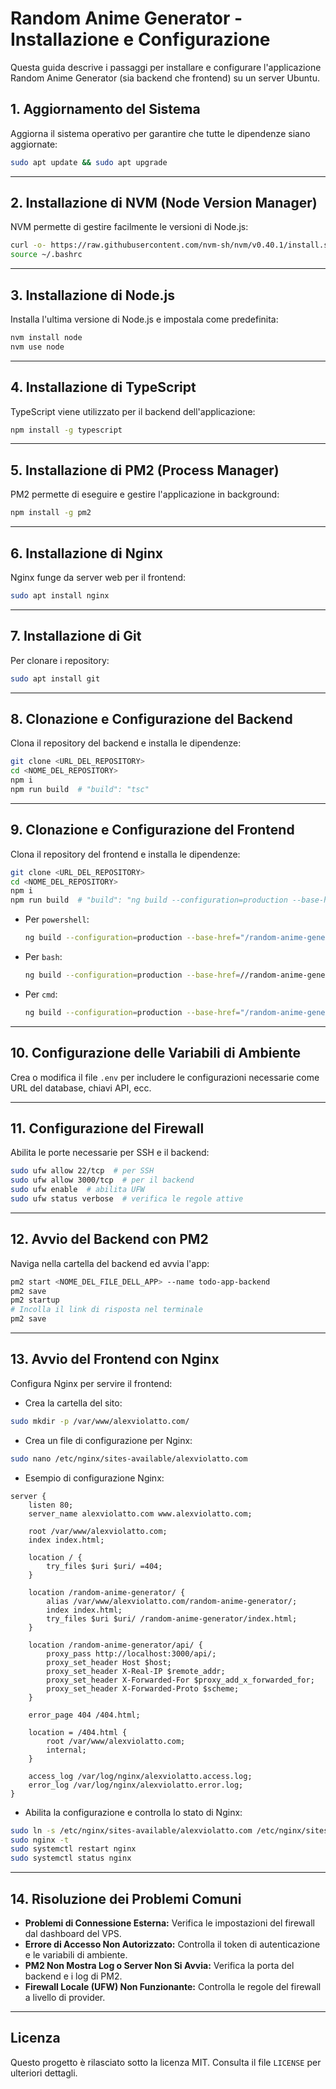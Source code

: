 
# Random Anime Generator - Installazione e Configurazione

Questa guida descrive i passaggi per installare e configurare l'applicazione Random Anime Generator (sia backend che frontend) su un server Ubuntu.

## 1. Aggiornamento del Sistema
Aggiorna il sistema operativo per garantire che tutte le dipendenze siano aggiornate:

```bash
sudo apt update && sudo apt upgrade
```

---

## 2. Installazione di NVM (Node Version Manager)
NVM permette di gestire facilmente le versioni di Node.js:

```bash
curl -o- https://raw.githubusercontent.com/nvm-sh/nvm/v0.40.1/install.sh | bash
source ~/.bashrc
```

---

## 3. Installazione di Node.js
Installa l'ultima versione di Node.js e impostala come predefinita:

```bash
nvm install node
nvm use node
```

---

## 4. Installazione di TypeScript
TypeScript viene utilizzato per il backend dell'applicazione:

```bash
npm install -g typescript
```

---

## 5. Installazione di PM2 (Process Manager)
PM2 permette di eseguire e gestire l'applicazione in background:

```bash
npm install -g pm2
```

---

## 6. Installazione di Nginx
Nginx funge da server web per il frontend:

```bash
sudo apt install nginx
```

---

## 7. Installazione di Git
Per clonare i repository:

```bash
sudo apt install git
```

---

## 8. Clonazione e Configurazione del Backend
Clona il repository del backend e installa le dipendenze:

```bash
git clone <URL_DEL_REPOSITORY>
cd <NOME_DEL_REPOSITORY>
npm i
npm run build  # "build": "tsc"
```

---

## 9. Clonazione e Configurazione del Frontend
Clona il repository del frontend e installa le dipendenze:

```bash
git clone <URL_DEL_REPOSITORY>
cd <NOME_DEL_REPOSITORY>
npm i
npm run build  # "build": "ng build --configuration=production --base-href="/random-anime-generator/"
```

- Per `powershell`: 
  ```bash
  ng build --configuration=production --base-href="/random-anime-generator/"
  ```
- Per `bash`: 
  ```bash
  ng build --configuration=production --base-href=//random-anime-generator/
  ```
- Per `cmd`: 
  ```bash
  ng build --configuration=production --base-href="/random-anime-generator/"
  ```

---

## 10. Configurazione delle Variabili di Ambiente
Crea o modifica il file `.env` per includere le configurazioni necessarie come URL del database, chiavi API, ecc.

---

## 11. Configurazione del Firewall
Abilita le porte necessarie per SSH e il backend:

```bash
sudo ufw allow 22/tcp  # per SSH
sudo ufw allow 3000/tcp  # per il backend
sudo ufw enable  # abilita UFW
sudo ufw status verbose  # verifica le regole attive
```

---

## 12. Avvio del Backend con PM2
Naviga nella cartella del backend ed avvia l'app:

```bash
pm2 start <NOME_DEL_FILE_DELL_APP> --name todo-app-backend
pm2 save
pm2 startup
# Incolla il link di risposta nel terminale
pm2 save
```

---

## 13. Avvio del Frontend con Nginx
Configura Nginx per servire il frontend:

- Crea la cartella del sito:

```bash
sudo mkdir -p /var/www/alexviolatto.com/
```

- Crea un file di configurazione per Nginx:

```bash
sudo nano /etc/nginx/sites-available/alexviolatto.com
```

- Esempio di configurazione Nginx:

```nginx
server {
    listen 80;
    server_name alexviolatto.com www.alexviolatto.com;

    root /var/www/alexviolatto.com;
    index index.html;

    location / {
        try_files $uri $uri/ =404;
    }

    location /random-anime-generator/ {
        alias /var/www/alexviolatto.com/random-anime-generator/;
        index index.html;
        try_files $uri $uri/ /random-anime-generator/index.html;
    }

    location /random-anime-generator/api/ {
        proxy_pass http://localhost:3000/api/;
        proxy_set_header Host $host;
        proxy_set_header X-Real-IP $remote_addr;
        proxy_set_header X-Forwarded-For $proxy_add_x_forwarded_for;
        proxy_set_header X-Forwarded-Proto $scheme;
    }

    error_page 404 /404.html;

    location = /404.html {
        root /var/www/alexviolatto.com;
        internal;
    }

    access_log /var/log/nginx/alexviolatto.access.log;
    error_log /var/log/nginx/alexviolatto.error.log;
}
```

- Abilita la configurazione e controlla lo stato di Nginx:

```bash
sudo ln -s /etc/nginx/sites-available/alexviolatto.com /etc/nginx/sites-enabled/
sudo nginx -t
sudo systemctl restart nginx
sudo systemctl status nginx
```

---

## 14. Risoluzione dei Problemi Comuni
- **Problemi di Connessione Esterna:** Verifica le impostazioni del firewall dal dashboard del VPS.
- **Errore di Accesso Non Autorizzato:** Controlla il token di autenticazione e le variabili di ambiente.
- **PM2 Non Mostra Log o Server Non Si Avvia:** Verifica la porta del backend e i log di PM2.
- **Firewall Locale (UFW) Non Funzionante:** Controlla le regole del firewall a livello di provider.

---

## Licenza
Questo progetto è rilasciato sotto la licenza MIT. Consulta il file `LICENSE` per ulteriori dettagli.
